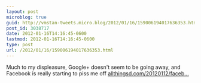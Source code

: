 ```yaml
---
layout: post
microblog: true
guid: http://vmstan-tweets.micro.blog/2012/01/16/159006194017636353.html
post_id: 3038717
date: 2012-01-16T14:16:45-0600
lastmod: 2012-01-16T14:16:45-0600
type: post
url: /2012/01/16/159006194017636353.html
---
```

Much to my displeasure, Google+ doesn't seem to be going away, and Facebook is really starting to piss me off <a href="http://allthingsd.com/20120112/facebook-gives-politico-deep-access-to-users-political-sentiments/">allthingsd.com/20120112/faceb…</a>
